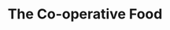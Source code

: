 ---
title: "The Co-operative Food"
url: /ely/the-co-operative-food-high-street/
shop: supermarket
---